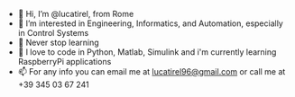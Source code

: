 - 👋 Hi, I’m @lucatirel, from Rome
- 👀 I’m interested in Engineering, Informatics, and Automation, especially in Control Systems
- 🌱 Never stop learning
- 💞️ I love to code in Python, Matlab, Simulink and i'm currently learning RaspberryPi applications
- 📫 For any info you can email me at lucatirel96@gmail.com or call me at +39 345 03 67 241

<!---
lucatirel/lucatirel is a ✨ special ✨ repository because its `README.md` (this file) appears on your GitHub profile.
You can click the Preview link to take a look at your changes.
--->

